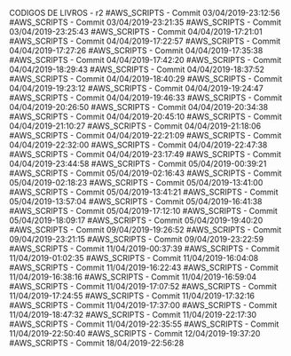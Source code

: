 CODIGOS DE LIVROS - r2
#AWS_SCRIPTS - Commit 03/04/2019-23:12:56
#AWS_SCRIPTS - Commit 03/04/2019-23:21:35
#AWS_SCRIPTS - Commit 03/04/2019-23:25:43
#AWS_SCRIPTS - Commit 04/04/2019-17:21:01
#AWS_SCRIPTS - Commit 04/04/2019-17:22:57
#AWS_SCRIPTS - Commit 04/04/2019-17:27:26
#AWS_SCRIPTS - Commit 04/04/2019-17:35:38
#AWS_SCRIPTS - Commit 04/04/2019-17:42:20
#AWS_SCRIPTS - Commit 04/04/2019-18:29:43
#AWS_SCRIPTS - Commit 04/04/2019-18:37:52
#AWS_SCRIPTS - Commit 04/04/2019-18:40:29
#AWS_SCRIPTS - Commit 04/04/2019-19:23:12
#AWS_SCRIPTS - Commit 04/04/2019-19:24:47
#AWS_SCRIPTS - Commit 04/04/2019-19:46:33
#AWS_SCRIPTS - Commit 04/04/2019-20:26:50
#AWS_SCRIPTS - Commit 04/04/2019-20:34:38
#AWS_SCRIPTS - Commit 04/04/2019-20:45:10
#AWS_SCRIPTS - Commit 04/04/2019-21:10:27
#AWS_SCRIPTS - Commit 04/04/2019-21:18:06
#AWS_SCRIPTS - Commit 04/04/2019-22:21:09
#AWS_SCRIPTS - Commit 04/04/2019-22:32:00
#AWS_SCRIPTS - Commit 04/04/2019-22:47:38
#AWS_SCRIPTS - Commit 04/04/2019-23:17:49
#AWS_SCRIPTS - Commit 04/04/2019-23:44:58
#AWS_SCRIPTS - Commit 05/04/2019-00:39:21
#AWS_SCRIPTS - Commit 05/04/2019-02:16:43
#AWS_SCRIPTS - Commit 05/04/2019-02:18:23
#AWS_SCRIPTS - Commit 05/04/2019-13:41:00
#AWS_SCRIPTS - Commit 05/04/2019-13:41:21
#AWS_SCRIPTS - Commit 05/04/2019-13:57:04
#AWS_SCRIPTS - Commit 05/04/2019-16:41:38
#AWS_SCRIPTS - Commit 05/04/2019-17:12:10
#AWS_SCRIPTS - Commit 05/04/2019-18:09:17
#AWS_SCRIPTS - Commit 05/04/2019-19:40:20
#AWS_SCRIPTS - Commit 09/04/2019-19:26:52
#AWS_SCRIPTS - Commit 09/04/2019-23:21:15
#AWS_SCRIPTS - Commit 09/04/2019-23:22:59
#AWS_SCRIPTS - Commit 11/04/2019-00:37:39
#AWS_SCRIPTS - Commit 11/04/2019-01:02:35
#AWS_SCRIPTS - Commit 11/04/2019-16:04:08
#AWS_SCRIPTS - Commit 11/04/2019-16:22:43
#AWS_SCRIPTS - Commit 11/04/2019-16:38:16
#AWS_SCRIPTS - Commit 11/04/2019-16:59:04
#AWS_SCRIPTS - Commit 11/04/2019-17:07:52
#AWS_SCRIPTS - Commit 11/04/2019-17:24:55
#AWS_SCRIPTS - Commit 11/04/2019-17:32:16
#AWS_SCRIPTS - Commit 11/04/2019-17:37:00
#AWS_SCRIPTS - Commit 11/04/2019-18:47:32
#AWS_SCRIPTS - Commit 11/04/2019-22:17:30
#AWS_SCRIPTS - Commit 11/04/2019-22:35:55
#AWS_SCRIPTS - Commit 11/04/2019-22:50:40
#AWS_SCRIPTS - Commit 12/04/2019-19:37:20
#AWS_SCRIPTS - Commit 18/04/2019-22:56:28
